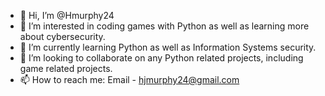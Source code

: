- 👋 Hi, I’m @Hmurphy24
- 👀 I’m interested in coding games with Python as well as learning more about cybersecurity. 
- 🌱 I’m currently learning Python as well as Information Systems security. 
- 💞️ I’m looking to collaborate on any Python related projects, including game related projects. 
- 📫 How to reach me: Email - hjmurphy24@gmail.com

<!---
Hmurphy24/Hmurphy24 is a ✨ special ✨ repository because its `README.md` (this file) appears on your GitHub profile.
You can click the Preview link to take a look at your changes.
--->
